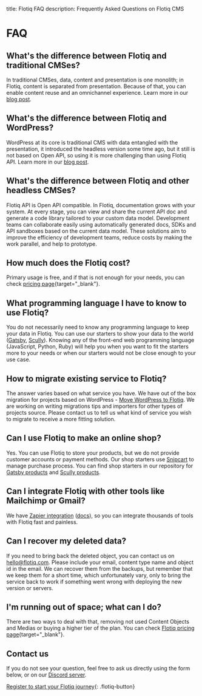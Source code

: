 title: Flotiq FAQ
description: Frequently Asked Questions on Flotiq CMS

# FAQ

## What's the difference between Flotiq and traditional CMSes?

In traditional CMSes, data, content and presentation is one monolith; in Flotiq, content is separated from presentation.
Because of that, you can enable content reuse and an omnichannel experience.
Learn more in our [blog post](https://blog.flotiq.com/advantages-of-headless-cms).

## What's the difference between Flotiq and WordPress?

WordPress at its core is traditional CMS with data entangled with the presentation,
it introduced the headless version some time ago, but it still is not based on Open API, 
so using it is more challenging than using Flotiq API.
Learn more in our [blog post](https://blog.flotiq.com/why-you-should-consider-flotiq-headless-cms-over-wordpress).

## What's the difference between Flotiq and other headless CMSes?

Flotiq API is Open API compatible. In Flotiq, documentation grows with your system.
At every stage, you can view and share the current API doc and 
generate a code library tailored to your custom data model.
Development teams can collaborate easily using automatically generated docs, 
SDKs and API sandboxes based on the current data model.
These solutions aim to improve the efficiency of development teams, 
reduce costs by making the work parallel, and help to prototype.

## How much does the Flotiq cost?

Primary usage is free, and if that is not enough for your needs, you can check [pricing page](https://flotiq.com/pricing){target="_blank"}.

## What programming language I have to know to use Flotiq?

You do not necessarily need to know any programming language to keep your data in Flotiq.
You can use our starters to show your data to the world ([Gatsby](Universe/gatsby.md), [Scully](Universe/scully.md)).
Knowing any of the front-end web programming language (JavaScript, Python, Ruby) will help you when you want to 
fit the starters more to your needs or when our starters would not be close enough to your use case.

## How to migrate existing service to Flotiq?

The answer varies based on what service you have.
We have out of the box migration for projects based on WordPress -
[Move WordPress to Flotiq](https://blog.flotiq.com/how-to-move-from-wordpress-to-jamstack-using-our-gatsby-wordpress-starter).
We are working on writing migrations tips and importers for other types of projects source.
Please contact us to tell us what kind of service you wish to migrate to receive a more fitting solution.

## Can I use Flotiq to make an online shop?

Yes. You can use Flotiq to store your products, but we do not provide customer accounts or payment methods. 
Our shop starters use [Snipcart](https://snipcart.com/) to manage purchase process.
You can find shop starters in our repository for [Gatsby products](https://github.com/flotiq?q=gatsby-starter-products) 
and [Scully products](https://github.com/flotiq?q=scully-products).

## Can I integrate Flotiq with other tools like Mailchimp or Gmail?

We have [Zapier integration](https://zapier.com/apps/flotiq/integrations) ([docs](Universe/zapier.md)),
so you can integrate thousands of tools with Flotiq fast and painless.

## Can I recover my deleted data?

If you need to bring back the deleted object, you can contact us on [hello@flotiq.com](mailto:hello@flotiq.com).
Please include your email, content type name and object id in the email.
We can recover them from the backups, but remember that we keep them for a short time, which unfortunately vary,
only to bring the service back to work if something went wrong with deploying the new version or servers.

## I'm running out of space; what can I do?

There are two ways to deal with that, removing not used Content Objects and Medias or buying a higher tier of the plan. 
You can check [Flotiq pricing page](https://flotiq.com/pricing){target="_blank"}.

## Contact us

If you do not see your question, feel free to ask us directly using the form below,
or on our [Discord server](https://discord.com/invite/FwXcHnX).

<style>
    body[data-md-color-scheme="slate"] .flotiq-form .mat-form-field-appearance-legacy .mat-form-field-underline{
        background-color: #d1d5db;
    }

    body[data-md-color-scheme="slate"] .mat-form-field-label-wrapper span{
        color: #d1d5db;
    }
    
    body[data-md-color-scheme="slate"] input[data-focus-visible-added] + .mat-form-field-label-wrapper span {
        color: #0083FC;
    }
    
</style>
<flotiq-form></flotiq-form>

[Register to start your Flotiq journey](https://editor.flotiq.com/register?plan=1ef44daa-fdc3-6790-960e-cb20a0848bfa){: .flotiq-button}
